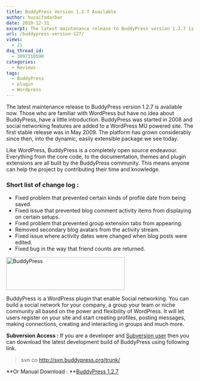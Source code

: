 ```yaml
---
title: BuddyPress Version 1.2.7 Available
author: huzaifadarbar
date: 2010-12-31
excerpt: The latest maintenance release to BuddyPress version 1.2.7 is available now. Those who are familiar with WordPress but have no idea about BuddyPress, have a little introduction. BuddyPress was started in 2008 and social networking features are added to a WordPress MU powered site...
url: /buddypress-version-127/
views:
  - 21
dsq_thread_id:
  - 3097110590
categories:
  - Reviews
tags:
  - BuddyPress
  - plugin
  - Wordpress
---
```

The latest maintenance release to BuddyPress version 1.2.7 is available now. Those who are familiar with WordPress but have no idea about BuddyPress, have a little introduction. BuddyPress was started in 2008 and social networking features are added to a WordPress MU powered site. The first stable release was in May 2009. The platform has grown considerably since then, into the dynamic, easily extensible package we see today.

Like WordPress, BuddyPress is a completely open source endeavour. Everything from the core code, to the documentation, themes and plugin extensions are all built by the BuddyPress community. This means anyone can help the project by contributing their time and knowledge.

### Short list of change log :

  * Fixed problem that prevented certain kinds of profile date from being saved.
  * Fixed issue that prevented blog comment activity items from displaying on certain setups.
  * Fixed problem that prevented group extension tabs from appearing.
  * Removed secondary blog avatars from the activity stream.
  * Fixed issue where activity dates were changed when blog posts were edited.
  * Fixed bug in the way that friend counts are returned. <!--EndFragment-->

[<img class=" wp-image-50106" src="http://cdn.devilsworkshop.org/files/2010/12/BuddyPress_thumb.png" border="0" alt="BuddyPress" width="316" height="88" />][1]

BuddyPress is a WordPress plugin that enable Social networking. You can build a social network for your company, a group your team or niche community all based on the power and flexibility of WordPress. It will let users register on your site and start creating profiles, posting messages, making connections, creating and interacting in groups and much more.

**Subversion Access :** If you are a developer and <a href="http://wpveda.com/storing-data-svnsubversion-repository-windows-os/" onclick="_gaq.push(['_trackEvent', 'outbound-article', 'http://wpveda.com/storing-data-svnsubversion-repository-windows-os/', 'Subversion user']);" >Subversion user</a> then you can download the latest development build of BuddyPress using following link.

> svn co http://svn.buddypress.org/trunk/

**Or Manual Download : **<a href="http://downloads.wordpress.org/plugin/buddypress.1.2.7.zip" onclick="_gaq.push(['_trackEvent', 'outbound-article', 'http://downloads.wordpress.org/plugin/buddypress.1.2.7.zip', 'BuddyPress 1.2.7']);" >BuddyPress 1.2.7</a>

 [1]: http://cdn.devilsworkshop.org/files/2010/12/BuddyPress.png
